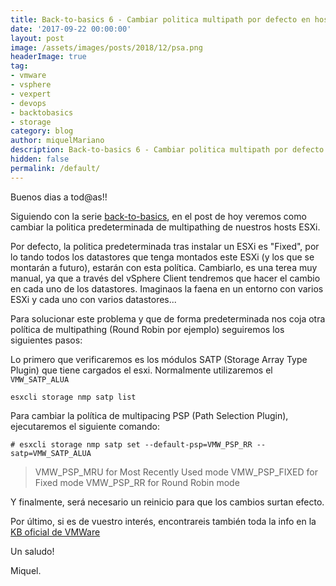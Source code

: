 ```yaml
---
title: Back-to-basics 6 - Cambiar politica multipath por defecto en hosts ESXi
date: '2017-09-22 00:00:00'
layout: post
image: /assets/images/posts/2018/12/psa.png
headerImage: true
tag:
- vmware
- vsphere
- vexpert
- devops
- backtobasics
- storage
category: blog
author: miquelMariano
description: Back-to-basics 6 - Cambiar politica multipath por defecto en hosts ESXi
hidden: false
permalink: /default/
---
```


Buenos dias a tod@as!!

Siguiendo con la serie [back-to-basics](https://miquelmariano.github.io/tags/#backtobasics), en el post de hoy veremos como cambiar la politica predeterminada de multipathing de nuestros hosts ESXi.

Por defecto, la politica predeterminada tras instalar un ESXi es "Fixed", por lo tando todos los datastores que tenga montados este ESXi (y los que se montarán a futuro), estarán con esta política.
Cambiarlo, es una terea muy manual, ya que a través del vSphere Client tendremos que hacer el cambio en cada uno de los datastores. Imaginaos la faena en un entorno con varios ESXi y cada uno con varios datastores...

Para solucionar este problema y que de forma predeterminada nos coja otra política de multipathing (Round Robin por ejemplo) seguiremos los siguientes pasos:

Lo primero que verificaremos es los módulos SATP (Storage Array Type Plugin) que tiene cargados el esxi. Normalmente utilizaremos el `VMW_SATP_ALUA`

```ssh
esxcli storage nmp satp list
```

Para cambiar la política de multipacing PSP (Path Selection Plugin), ejecutaremos el siguiente comando:

```ssh
# esxcli storage nmp satp set --default-psp=VMW_PSP_RR --satp=VMW_SATP_ALUA
```
 
>VMW_PSP_MRU for Most Recently Used mode
>VMW_PSP_FIXED for Fixed mode
>VMW_PSP_RR for Round Robin mode

Y finalmente, será necesario un reinicio para que los cambios surtan efecto.


Por último, si es de vuestro interés, encontrareis también toda la info en la [KB oficial de VMWare](https://kb.vmware.com/s/article/1017760)


Un saludo!

Miquel.


